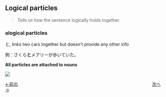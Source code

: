 
## Logical particles

> Tells us how the sentence logically holds together.

### alogical particles

と, links two cars together but doesn't provide any other info

例：さくら**と**メアリーが歩いていた。

**All particles are attached to nouns**


![](https://i.imgur.com/qxYHZa9.png)



[←前の](第8a課.md)　　　　　　　　　　　　　　　　　　　　　　　　　　　　　　　[次へ→](第9課.md)
